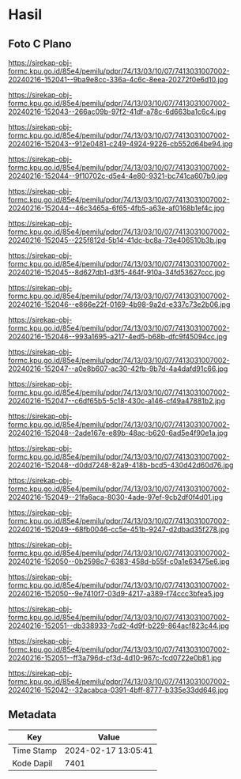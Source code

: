 # Hasil

## Foto C Plano

https://sirekap-obj-formc.kpu.go.id/85e4/pemilu/pdpr/74/13/03/10/07/7413031007002-20240216-152041--9ba9e8cc-336a-4c6c-8eea-20272f0e6d10.jpg

https://sirekap-obj-formc.kpu.go.id/85e4/pemilu/pdpr/74/13/03/10/07/7413031007002-20240216-152043--266ac09b-97f2-41df-a78c-6d663ba1c6c4.jpg

https://sirekap-obj-formc.kpu.go.id/85e4/pemilu/pdpr/74/13/03/10/07/7413031007002-20240216-152043--912e0481-c249-4924-9226-cb552d64be94.jpg

https://sirekap-obj-formc.kpu.go.id/85e4/pemilu/pdpr/74/13/03/10/07/7413031007002-20240216-152044--9f10702c-d5e4-4e80-9321-bc741ca607b0.jpg

https://sirekap-obj-formc.kpu.go.id/85e4/pemilu/pdpr/74/13/03/10/07/7413031007002-20240216-152044--46c3465a-6f65-4fb5-a63e-af0168b1ef4c.jpg

https://sirekap-obj-formc.kpu.go.id/85e4/pemilu/pdpr/74/13/03/10/07/7413031007002-20240216-152045--225f812d-5b14-41dc-bc8a-73e406510b3b.jpg

https://sirekap-obj-formc.kpu.go.id/85e4/pemilu/pdpr/74/13/03/10/07/7413031007002-20240216-152045--8d627db1-d3f5-464f-910a-34fd53627ccc.jpg

https://sirekap-obj-formc.kpu.go.id/85e4/pemilu/pdpr/74/13/03/10/07/7413031007002-20240216-152046--e866e22f-0169-4b98-9a2d-e337c73e2b06.jpg

https://sirekap-obj-formc.kpu.go.id/85e4/pemilu/pdpr/74/13/03/10/07/7413031007002-20240216-152046--993a1695-a217-4ed5-b68b-dfc9f45094cc.jpg

https://sirekap-obj-formc.kpu.go.id/85e4/pemilu/pdpr/74/13/03/10/07/7413031007002-20240216-152047--a0e8b607-ac30-42fb-9b7d-4a4dafd91c66.jpg

https://sirekap-obj-formc.kpu.go.id/85e4/pemilu/pdpr/74/13/03/10/07/7413031007002-20240216-152047--c6df65b5-5c18-430c-a146-cf49a47881b2.jpg

https://sirekap-obj-formc.kpu.go.id/85e4/pemilu/pdpr/74/13/03/10/07/7413031007002-20240216-152048--2ade167e-e89b-48ac-b620-6ad5e4f90e1a.jpg

https://sirekap-obj-formc.kpu.go.id/85e4/pemilu/pdpr/74/13/03/10/07/7413031007002-20240216-152048--d0dd7248-82a9-418b-bcd5-430d42d60d76.jpg

https://sirekap-obj-formc.kpu.go.id/85e4/pemilu/pdpr/74/13/03/10/07/7413031007002-20240216-152049--21fa6aca-8030-4ade-97ef-9cb2df0f4d01.jpg

https://sirekap-obj-formc.kpu.go.id/85e4/pemilu/pdpr/74/13/03/10/07/7413031007002-20240216-152049--68fb0046-cc5e-451b-9247-d2dbad35f278.jpg

https://sirekap-obj-formc.kpu.go.id/85e4/pemilu/pdpr/74/13/03/10/07/7413031007002-20240216-152050--0b2598c7-6383-458d-b55f-c0a1e63475e6.jpg

https://sirekap-obj-formc.kpu.go.id/85e4/pemilu/pdpr/74/13/03/10/07/7413031007002-20240216-152050--9e7410f7-03d9-4217-a389-f74ccc3bfea5.jpg

https://sirekap-obj-formc.kpu.go.id/85e4/pemilu/pdpr/74/13/03/10/07/7413031007002-20240216-152051--db338933-7cd2-4d9f-b229-864acf823c44.jpg

https://sirekap-obj-formc.kpu.go.id/85e4/pemilu/pdpr/74/13/03/10/07/7413031007002-20240216-152051--ff3a796d-cf3d-4d10-967c-fcd0722e0b81.jpg

https://sirekap-obj-formc.kpu.go.id/85e4/pemilu/pdpr/74/13/03/10/07/7413031007002-20240216-152042--32acabca-0391-4bff-8777-b335e33dd646.jpg


## Metadata

| Key        | Value               |
| ---------- | ------------------- |
| Time Stamp | 2024-02-17 13:05:41 |
| Kode Dapil | 7401                |



